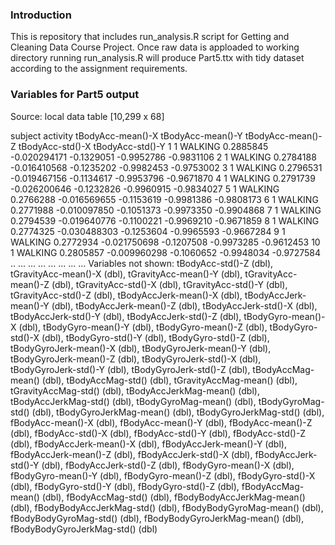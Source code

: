 ### Introduction

This is repository that includes run_analysis.R script for Getting and Cleaning Data Course Project. Once raw data is apploaded to working directory running run_analysis.R will produce Part5.ttx with tidy dataset according to the assignment requirements.

### Variables for Part5 output

Source: local data table [10,299 x 68]

   subject activity tBodyAcc-mean()-X tBodyAcc-mean()-Y tBodyAcc-mean()-Z tBodyAcc-std()-X tBodyAcc-std()-Y
1        1  WALKING         0.2885845      -0.020294171        -0.1329051       -0.9952786       -0.9831106
2        1  WALKING         0.2784188      -0.016410568        -0.1235202       -0.9982453       -0.9753002
3        1  WALKING         0.2796531      -0.019467156        -0.1134617       -0.9953796       -0.9671870
4        1  WALKING         0.2791739      -0.026200646        -0.1232826       -0.9960915       -0.9834027
5        1  WALKING         0.2766288      -0.016569655        -0.1153619       -0.9981386       -0.9808173
6        1  WALKING         0.2771988      -0.010097850        -0.1051373       -0.9973350       -0.9904868
7        1  WALKING         0.2794539      -0.019640776        -0.1100221       -0.9969210       -0.9671859
8        1  WALKING         0.2774325      -0.030488303        -0.1253604       -0.9965593       -0.9667284
9        1  WALKING         0.2772934      -0.021750698        -0.1207508       -0.9973285       -0.9612453
10       1  WALKING         0.2805857      -0.009960298        -0.1060652       -0.9948034       -0.9727584
..     ...      ...               ...               ...               ...              ...              ...
Variables not shown: tBodyAcc-std()-Z (dbl), tGravityAcc-mean()-X (dbl), tGravityAcc-mean()-Y (dbl),
  tGravityAcc-mean()-Z (dbl), tGravityAcc-std()-X (dbl), tGravityAcc-std()-Y (dbl), tGravityAcc-std()-Z (dbl),
  tBodyAccJerk-mean()-X (dbl), tBodyAccJerk-mean()-Y (dbl), tBodyAccJerk-mean()-Z (dbl), tBodyAccJerk-std()-X
  (dbl), tBodyAccJerk-std()-Y (dbl), tBodyAccJerk-std()-Z (dbl), tBodyGyro-mean()-X (dbl), tBodyGyro-mean()-Y
  (dbl), tBodyGyro-mean()-Z (dbl), tBodyGyro-std()-X (dbl), tBodyGyro-std()-Y (dbl), tBodyGyro-std()-Z (dbl),
  tBodyGyroJerk-mean()-X (dbl), tBodyGyroJerk-mean()-Y (dbl), tBodyGyroJerk-mean()-Z (dbl), tBodyGyroJerk-std()-X
  (dbl), tBodyGyroJerk-std()-Y (dbl), tBodyGyroJerk-std()-Z (dbl), tBodyAccMag-mean() (dbl), tBodyAccMag-std()
  (dbl), tGravityAccMag-mean() (dbl), tGravityAccMag-std() (dbl), tBodyAccJerkMag-mean() (dbl),
  tBodyAccJerkMag-std() (dbl), tBodyGyroMag-mean() (dbl), tBodyGyroMag-std() (dbl), tBodyGyroJerkMag-mean()
  (dbl), tBodyGyroJerkMag-std() (dbl), fBodyAcc-mean()-X (dbl), fBodyAcc-mean()-Y (dbl), fBodyAcc-mean()-Z (dbl),
  fBodyAcc-std()-X (dbl), fBodyAcc-std()-Y (dbl), fBodyAcc-std()-Z (dbl), fBodyAccJerk-mean()-X (dbl),
  fBodyAccJerk-mean()-Y (dbl), fBodyAccJerk-mean()-Z (dbl), fBodyAccJerk-std()-X (dbl), fBodyAccJerk-std()-Y
  (dbl), fBodyAccJerk-std()-Z (dbl), fBodyGyro-mean()-X (dbl), fBodyGyro-mean()-Y (dbl), fBodyGyro-mean()-Z
  (dbl), fBodyGyro-std()-X (dbl), fBodyGyro-std()-Y (dbl), fBodyGyro-std()-Z (dbl), fBodyAccMag-mean() (dbl),
  fBodyAccMag-std() (dbl), fBodyBodyAccJerkMag-mean() (dbl), fBodyBodyAccJerkMag-std() (dbl),
  fBodyBodyGyroMag-mean() (dbl), fBodyBodyGyroMag-std() (dbl), fBodyBodyGyroJerkMag-mean() (dbl),
  fBodyBodyGyroJerkMag-std() (dbl)


